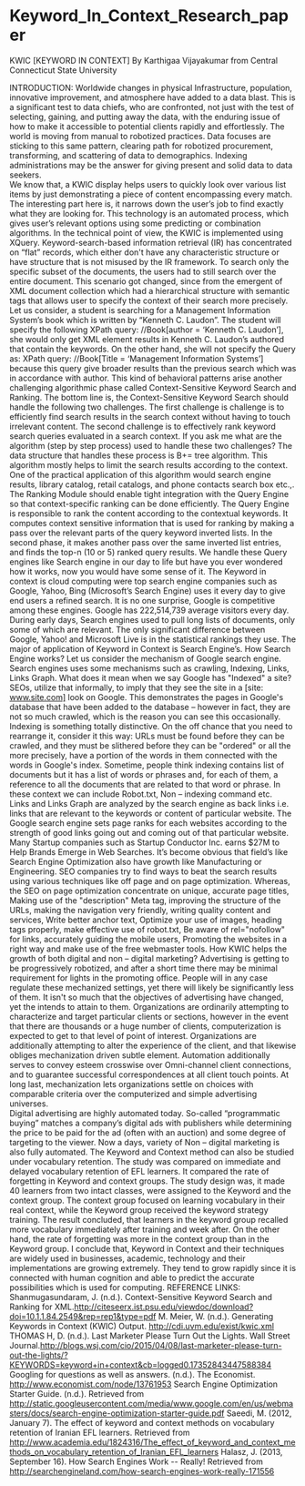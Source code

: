 # Keyword_In_Context_Research_paper
               
KWIC [KEYWORD IN CONTEXT]
By Karthigaa Vijayakumar from 
Central Connecticut State University

INTRODUCTION:
                                Worldwide changes in physical Infrastructure, population, innovative improvement, and atmosphere have added to a data blast. This is a significant test to data chiefs, who are confronted, not just with the test of selecting, gaining, and putting away the data, with the enduring issue of how to make it accessible to potential clients rapidly and effortlessly. The world is moving from manual to robotized practices. Data focuses are sticking to this same pattern, clearing path for robotized procurement, transforming, and scattering of data to demographics. Indexing administrations may be the answer for giving present and solid data to data seekers.  
                                We know that, a KWIC display helps users to quickly look over various list items by just demonstrating a piece of content encompassing every match. The interesting part here is, it narrows down the user’s job to find exactly what they are looking for. This technology is an automated process, which gives user’s relevant options using some predicting or combination algorithms. In the technical point of view, the KWIC is implemented using XQuery. 
Keyword-search-based information retrieval (IR) has concentrated on “flat” records, which either don't have any characteristic structure or have structure that is not misused by the IR framework. To search only the specific subset of the documents, the users had to still search over the entire document. This scenario got changed, since from the emergent of XML document collection which had a hierarchical structure with semantic tags that allows user to specify the context of their search more precisely. 
Let us consider, a student is searching for a Management Information System’s book which is written by “Kenneth C. Laudon”. The student will specify the following XPath query: //Book[author = ‘Kenneth C. Laudon’], she would only get XML element results in Kenneth C. Laudon’s authored that contain the keywords. On the other hand, she will not specify the Query as: XPath query: //Book[Title = ‘Management Information Systems’] because this query give broader results than the previous search which was in accordance with author. 
This kind of behavioral patterns arise another challenging algorithmic phase called Context-Sensitive Keyword Search and Ranking. The bottom line is, the Context-Sensitive Keyword Search should handle the following two challenges. The first challenge is challenge is to efficiently find search results in the search context without having to touch irrelevant content. The second challenge is to effectively rank keyword search queries evaluated in a search context. 
If you ask me what are the algorithm (step by step process) used to handle these two challenges? The data structure that handles these process is B+= tree algorithm. This algorithm mostly helps to limit the search results according to the context. One of the practical application of this algorithm would search engine results, library catalog, retail catalogs, and phone contacts search box etc.,. The Ranking Module should enable tight integration with the Query Engine so that context-specific ranking can be done efficiently. 
The Query Engine is responsible to rank the content according to the contextual keywords. It computes context sensitive information that is used for ranking by making a pass over the relevant parts of the query keyword inverted lists. In the second phase, it makes another pass over the same inverted list entries, and finds the top-n (10 or 5) ranked query results. 
We handle these Query engines like Search engine in our day to life but have you ever wondered how it works, now you would have some sense of it. The Keyword in context is cloud computing were top search engine companies such as Google, Yahoo, Bing (Microsoft’s Search Engine) uses it every day to give end users a refined search. It is no one surprise, Google is competitive among these engines. Google has 222,514,739 average visitors every day. During early days, Search engines used to pull long lists of documents, only some of which are relevant. The only significant difference between Google, Yahoo! and Microsoft Live is in the statistical rankings they use.
The major of application of Keyword in Context is Search Engine’s. How Search Engine works? Let us consider the mechanism of Google search engine. Search engines uses some mechanisms such as crawling, Indexing, Links, Links Graph. What does it mean when we say Google has "Indexed" a site? SEOs, utilize that informally, to imply that they see the site in a [site: www.site.com] look on Google. This demonstrates the pages in Google's database that have been added to the database – however in fact, they are not so much crawled, which is the reason you can see this occasionally. 
Indexing is something totally distinctive. On the off chance that you need to rearrange it, consider it this way: URLs must be found before they can be crawled, and they must be slithered before they can be "ordered" or all the more precisely, have a portion of the words in them connected with the words in Google's index. Sometime, people think indexing contains list of documents but it has a list of words or phrases and, for each of them, a reference to all the documents that are related to that word or phrase. In these context we can include Robot.txt, Non – indexing command etc.  
Links and Links Graph are analyzed by the search engine as back links i.e. links that are relevant to the keywords or content of particular website. The Google search engine sets page ranks for each websites according to the strength of good links going out and coming out of that particular website.
Many Startup companies such as Startup Conductor Inc. earns $27M to Help Brands Emerge in Web Searches. It’s become obvious that field’s like Search Engine Optimization also have growth like Manufacturing or Engineering. 
SEO companies try to find ways to beat the search results using various techniques like off page and on page optimization. Whereas, the SEO on page optimization concentrate on unique, accurate page titles, Making use of the "description" Meta tag, improving the structure of the URLs, making the navigation very friendly, writing quality content and services, Write better anchor text, Optimize your use of images, heading tags properly, make effective use of robot.txt, Be aware of rel="nofollow" for links, accurately guiding the mobile users, Promoting the websites in a right way and make use of the free webmaster tools. 
How KWIC helps the growth of both digital and non – digital marketing? Advertising is getting to be progressively robotized, and after a short time there may be minimal requirement for lights in the promoting office. 
People will in any case regulate these mechanized settings, yet there will likely be significantly less of them. It isn't so much that the objectives of advertising have changed, yet the intends to attain to them. Organizations are ordinarily attempting to characterize and target particular clients or sections, however in the event that there are thousands or a huge number of clients, computerization is expected to get to that level of point of interest. 
Organizations are additionally attempting to alter the experience of the client, and that likewise obliges mechanization driven subtle element. Automation additionally serves to convey esteem crosswise over Omni-channel client connections, and to guarantee successful correspondences at all client touch points. At long last, mechanization lets organizations settle on choices with comparable criteria over the computerized and simple advertising universes.  
Digital advertising are highly automated today. So-called “programmatic buying” matches a company’s digital ads with publishers while determining the price to be paid for the ad (often with an auction) and some degree of targeting to the viewer. Now a days, variety of Non – digital marketing is also fully automated. 
The Keyword and Context method can also be studied under vocabulary retention. The study was compared on immediate and delayed vocabulary retention of EFL learners. It compared the rate of forgetting in Keyword and context groups. The study design was, it made 40 learners from two intact classes, were assigned to the Keyword and the context group. The context group focused on learning vocabulary in their real context, while the Keyword group received the keyword strategy training. The result concluded, that learners in the keyword group recalled more vocabulary immediately after training and week after. On the other hand, the rate of forgetting was more in the context group than in the Keyword group. 
I conclude that, Keyword in Context and their techniques are widely used in businesses, academic, technology and their implementations are growing extremely.  They tend to grow rapidly since it is connected with human cognition and able to predict the accurate possibilities which is used for computing. 
REFERENCE LINKS:                      
Shanmugasundaram, J. (n.d.). Context-Sensitive Keyword Search and Ranking for XML.http://citeseerx.ist.psu.edu/viewdoc/download?doi=10.1.1.84.2549&rep=rep1&type=pdf
M. Meier, W. (n.d.). Generating Keywords in Context (KWIC) Output. http://cdi.uvm.edu/exist/kwic.xml
THOMAS H, D. (n.d.). Last Marketer Please Turn Out the Lights. Wall Street Journal.http://blogs.wsj.com/cio/2015/04/08/last-marketer-please-turn-out-the-lights/?KEYWORDS=keyword+in+context&cb=logged0.17352843447588384
Googling for questions as well as answers. (n.d.). The Economist.  http://www.economist.com/node/13761953
Search Engine Optimization Starter Guide. (n.d.). Retrieved from http://static.googleusercontent.com/media/www.google.com/en/us/webmasters/docs/search-engine-optimization-starter-guide.pdf
Saeedi, M. (2012, January 7). The effect of keyword and context methods on vocabulary retention of Iranian EFL learners. Retrieved from http://www.academia.edu/1824316/The_effect_of_keyword_and_context_methods_on_vocabulary_retention_of_Iranian_EFL_learners
Halasz, J. (2013, September 16). How Search Engines Work -- Really! Retrieved from http://searchengineland.com/how-search-engines-work-really-171556

